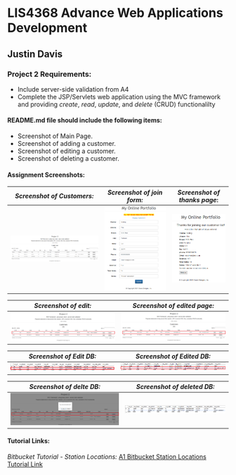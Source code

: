 # LIS4368 Advance Web Applications Development

## Justin Davis

### Project 2 Requirements:

* Include server-side validation from A4
* Complete the JSP/Servlets web application using the MVC framework and providing *create*, *read*, *update*, and *delete* (CRUD) functionalilty

#### README.md file should include the following items:

* Screenshot of Main Page.
* Screenshot of adding a customer.
* Screenshot of editing a customer.
* Screenshot of deleting a customer.

#### Assignment Screenshots:

*Screenshot of Customers:*    |  *Screenshot of join form:*             | *Screenshot of thanks page*:
:-------------------------:|:-------------------------:|:------------------------------------------------:
![main](img/main.png)  |  ![form](img/form.png)  | ![thanks](img/thanks.png)

*Screenshot of edit:*    |  *Screenshot of edited page:* 
:-------------------------:|:-------------------------:|
![Edit](img/edit.png)  |  ![edited](img/edited.png)

*Screenshot of Edit DB:*    |  *Screenshot of Edited DB:* 
:-------------------------:|:-------------------------:|
![Edit](img/editDB.png)  |  ![Sayhello](img/editedDB.png)

*Screenshot of delte DB:*    |  *Screenshot of deleted DB:* 
:-------------------------:|:-------------------------:|
![deleteDB](img/deleteprompt.png)  |  ![deletedDB](img/deletedDB.png)


#### Tutorial Links:

*Bitbucket Tutorial - Station Locations:*
[A1 Bitbucket Station Locations Tutorial Link](https://bitbucket.org/jd19z/bitbucketstationlocations/ "Bitbucket Station Locations")